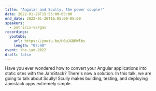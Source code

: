 ```yaml
---
title: "Angular and Scully, the power couple!"
date: 2022-01-26T15:55:00-05:00
end_date: 2022-01-26T16:05:00-05:00
speakers:
  - patricio-vargas
recordings:
  youtube:
    url: https://youtu.be/H6uJGBRWlbs
    length: "07:48"
event: the-jam-2022
draft: false
---
```


Have you ever wondered how to convert your Angular applications into static sites with the JamStack? There's now a solution. In this talk, we are going to talk about Scully! Scully makes building, testing, and deploying Jamstack apps extremely simple.
